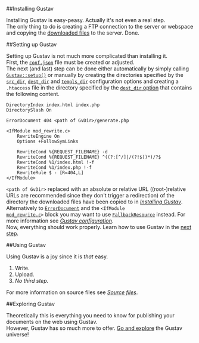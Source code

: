 ##Installing Gustav

Installing Gustav is easy-peasy. Actually it's not even a real step.  
The only thing to do is creating a FTP connection to the server or webspace and copying the [downloaded files](#) to the server. Done.



##Setting up Gustav

Setting up Gustav is not much more complicated than installing it.  
First, the [`conf.json`](Gustav-configuration#confjson) file must be created or adjusted.  
The next (and last) step can be done either automatically by simply calling [`Gustav::setup()`](Public-API%3A-Gustav#bool-setup) or manually by creating the directories specified by the [`src_dir`](Gustav-configuration#string-src_dir), [`dest_dir`](Gustav-configuration#string-dest_dir) and [`templs_dir`](Gustav-configuration#string-templs_dir) configuration options and creating a `.htaccess` file in the directory specified by the [`dest_dir` option](Gustav-configuration#string-dest_dir) that contains the following content.

    DirectoryIndex index.html index.php
    DirectorySlash On
    
    ErrorDocument 404 <path of GvDir>/generate.php
    
    <IfModule mod_rewrite.c>
        RewriteEngine On
        Options +FollowSymLinks
        
        RewriteCond %{REQUEST_FILENAME} -d
        RewriteCond %{REQUEST_FILENAME} ^((?:[^/]|/(?!$))*)/?$
        RewriteCond %1/index.html !-f
        RewriteCond %1/index.php !-f
        RewriteRule $ - [R=404,L]
    </IfModule>

`<path of GvDir>` replaced with an absolute or relative URL ((root-)relative URLs are recommended since they don't trigger a redirection) of the directory the downloaded files have been copied to in [*Installing Gustav*](#installing-gustav). Alternatively to [`ErrorDocument`](http://httpd.apache.org/docs/2.4/mod/core.html#errordocument) and the <code>&lt;IfModule <a href="http://httpd.apache.org/docs/2.4/mod/mod_rewrite.html">mod_rewrite.c</a>&gt;</code> block you may want to use [`FallbackResource`](http://httpd.apache.org/docs/2.4/mod/mod_dir.html#fallbackresource) instead. For more information see [*Gustav configuration*](Gustav-configuration#bool-use_fallback_resource--false).  
Now, everything should work properly. Learn how to use Gustav in the [next step](#using-gustav).



##Using Gustav

Using Gustav is a joy since it is *that* easy.

1.  Write.
2.  Upload.
3.  *No third step.*

For more information on source files see [*Source files*](Source-files).



##Exploring Gustav

Theoretically this is everything you need to know for publishing your documents on the web using Gustav.  
However, Gustav has so much more to offer. [Go and explore](Home) the Gustav universe!